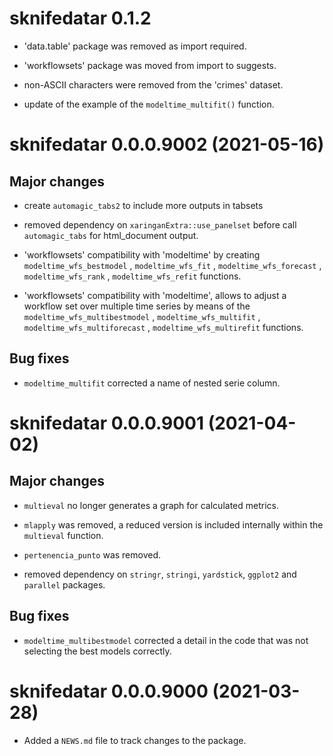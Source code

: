 # sknifedatar 0.1.2

* 'data.table' package was removed as import required.

* 'workflowsets' package was moved from import to suggests.

* non-ASCII characters were removed from the 'crimes' dataset.

* update of the example of the `modeltime_multifit()` function.

# sknifedatar 0.0.0.9002 (2021-05-16)

## Major changes

* create `automagic_tabs2` to include more outputs in tabsets

* removed dependency on `xaringanExtra::use_panelset` before call `automagic_tabs` for html_document output.

* 'workflowsets' compatibility with 'modeltime' by creating `modeltime_wfs_bestmodel` , `modeltime_wfs_fit` , `modeltime_wfs_forecast` , `modeltime_wfs_rank` , `modeltime_wfs_refit` functions.

* 'workflowsets' compatibility with 'modeltime', allows to adjust a workflow set over multiple time series by means of the `modeltime_wfs_multibestmodel` , `modeltime_wfs_multifit` , `modeltime_wfs_multiforecast` , `modeltime_wfs_multirefit` functions.

## Bug fixes

* `modeltime_multifit` corrected a name of nested serie column.


# sknifedatar 0.0.0.9001 (2021-04-02)

## Major changes

* `multieval` no longer generates a graph for calculated metrics.

* `mlapply` was removed, a reduced version is included internally within the `multieval` function.

* `pertenencia_punto` was removed.

* removed dependency on `stringr`, `stringi`, `yardstick`, `ggplot2` and `parallel` packages.

## Bug fixes

* `modeltime_multibestmodel` corrected a detail in the code that was not selecting the best models correctly.


# sknifedatar 0.0.0.9000 (2021-03-28) 

* Added a `NEWS.md` file to track changes to the package.